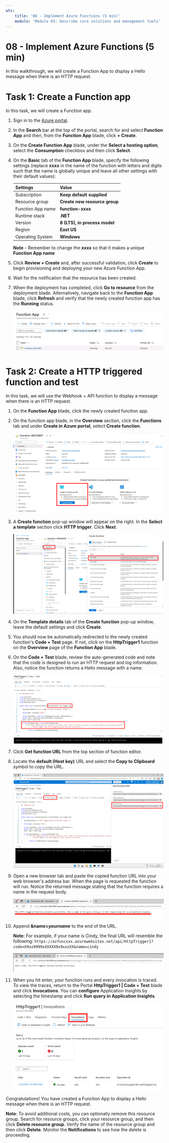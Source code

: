 ```yaml
---
wts:
    title: '08 - Implement Azure Functions (5 min)'
    module: 'Module 03: Describe core solutions and management tools'
---
```

# 08 - Implement Azure Functions (5 min)

In this walkthrough, we will create a Function App to display a Hello message when there is an HTTP request. 

# Task 1: Create a Function app 

In this task, we will create a Function app.

1. Sign in to the [Azure portal](https://portal.azure.com).

2. In the **Search** bar at the top of the portal, search for and select **Function App** and then, from the **Function App** blade, click **+ Create**.

3. On the **Create Function App** blade, under the **Select a hosting option**, select the **Consumption** checkbox and then click **Select**.

4. On the **Basic** tab of the **Function App** blade, specify the following settings (replace **xxxx** in the name of the function with letters and digits such that the name is globally unique and leave all other settings with their default values): 

    | Settings | Value |
    | -- | --|
    | Subscription | **Keep default supplied** |
    | Resource group | **Create new resource group** |
    | Function App name | **function-xxxx** |
    | Runtime stack | **.NET** |
    | Version | **8 (LTS), in process model** |
    | Region | **East US** |
    | Operating System | **Windows** | 

    **Note** - Remember to change the **xxxx** so that it makes a unique **Function App name**

5. Click **Review + Create** and, after successful validation, click **Create** to begin provisioning and deploying your new Azure Function App.

6. Wait for the notification that the resource has been created.

7. When the deployment has completed, click **Go to resource** from the deployment blade. Alternatively, navigate back to the **Function App** blade, click **Refresh** and verify that the newly created function app has the **Running** status. 

    ![Screenshot of the Function App page with the new Function app.](../images/0701.png)

# Task 2: Create a HTTP triggered function and test

In this task, we will use the Webhook + API function to display a message when there is an HTTP request. 

1. On the **Function App** blade, click the newly created function app. 

2. On the function app blade, in the **Overview** section, click the **Functions** tab and under **Create in Azure portal**, select **Create function**.

    ![Screenshot of the choose a development environment step in the azure functions for dot net getting started pane inside Azure portal. The display elements for creating a new in-portal function are highlighted. The highlighted elements are expand the function app, add new function, in-portal, and the continue button.](../images/0702.png)

3. A **Create function** pop-up window will appear on the right. In the **Select a template** section click **HTTP trigger**. Click **Next**.

    ![Screenshot of the create a function step in the azure functions for dot net getting started pane inside Azure portal. The HTTP trigger card is highlighted to illustrate the display elements used to add a new webhook to an Azure function.](../images/0702a.png)

4. On the **Template details** tab of the **Create function** pop-up window, leave the default settings and click **Create**.    

5. You should now be automatically redirected to the newly created function's **Code + Test** page. If not, click on the **HttpTrigger1** function on the **Overview** page of the **Function App** blade.

6. On the **Code + Test** blade, review the auto-generated code and note that the code is designed to run an HTTP request and log information. Also, notice the function returns a Hello message with a name. 

    ![Screenshot of the function code. The Hello message is hightlighted.](../images/0704.png)

7. Click **Get function URL** from the top section of function editor. 

8. Locate the **default (Host key)** URL and select the **Copy to Clipboard** symbol to copy the URL.

    ![Screenshot of the get function URL pane inside the function editor in Azure portal. The display elements get function URL button, set key dropdown, and copy URL button are highlighted to indicate how to obtain and copy the function URL from the function editor.](../images/0705.png)

9. Open a new browser tab and paste the copied function URL into your web browser's address bar. When the page is requested the function will run. Notice the returned message stating that the function requires a name in the request body.

    ![Screenshot of the please provide a name message.](../images/0706.png)

10. Append **&name=*yourname*** to the end of the URL.

    **Note**: For example, if your name is Cindy, the final URL will resemble the following: `https://azfuncxxx.azurewebsites.net/api/HttpTrigger1?code=X9xx9999xXXXXX9x9xxxXX&name=cindy`

    ![Screenshot of a highlighted function URL and an appended example user name in the address bar of a web browser. The hello message and user name are also highlighted to illustrate the output of the function in the main browser window.](../images/0707.png)

11. When you hit enter, your function runs and every invocation is traced. To view the traces, return to the Portal **HttpTrigger1 \| Code + Test** blade and click **Invocations**. You can **configure** Application Insights by selecting the timestamp and click **Run query in Application Insights**.

    ![Screenshot of a trace information log resulting from running the function inside the function editor in Azure portal.](../images/0709.png) 

Congratulations! You have created a Function App to display a Hello message when there is an HTTP request.  

**Note**: To avoid additional costs, you can optionally remove this resource group. Search for resource groups, click your resource group, and then click **Delete resource group**. Verify the name of the resource group and then click **Delete**. Monitor the **Notifications** to see how the delete is proceeding.

